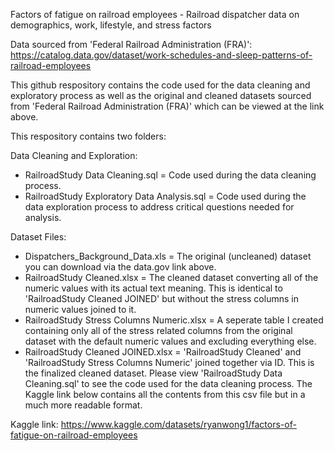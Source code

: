 Factors of fatigue on railroad employees - Railroad dispatcher data on demographics, work, lifestyle, and stress factors

Data sourced from 'Federal Railroad Administration (FRA)': https://catalog.data.gov/dataset/work-schedules-and-sleep-patterns-of-railroad-employees

This github respository contains the code used for the data cleaning and exploratory process as well as the original and cleaned datasets sourced from 'Federal Railroad Administration (FRA)' which can be viewed at the link above.

This respository contains two folders:

Data Cleaning and Exploration:
- RailroadStudy Data Cleaning.sql = Code used during the data cleaning process.
- RailroadStudy Exploratory Data Analysis.sql = Code used during the data exploration process to address critical questions needed for analysis.

Dataset Files:
- Dispatchers_Background_Data.xls = The original (uncleaned) dataset you can download via the data.gov link above.
- RailroadStudy Cleaned.xlsx = The cleaned dataset converting all of the numeric values with its actual text meaning. This is identical to 'RailroadStudy Cleaned JOINED' but without the stress columns in numeric values joined to it.
- RailroadStudy Stress Columns Numeric.xlsx = A seperate table I created containing only all of the stress related columns from the original dataset with the default numeric values and excluding everything else.
- RailroadStudy Cleaned JOINED.xlsx = 'RailroadStudy Cleaned' and 'RailroadStudy Stress Columns Numeric' joined together via ID. This is the finalized cleaned dataset. Please view 'RailroadStudy Data Cleaning.sql' to see the code used for the data cleaning process. The Kaggle link below contains all the contents from this csv file but in a much more readable format.

Kaggle link: https://www.kaggle.com/datasets/ryanwong1/factors-of-fatigue-on-railroad-employees
